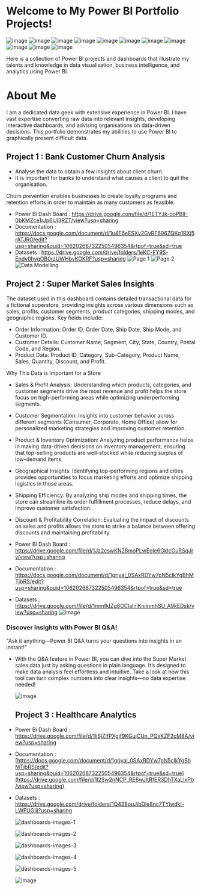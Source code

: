 # Welcome to My Power BI Portfolio Projects!  

![image](https://github.com/user-attachments/assets/d5a7dcb7-9d57-4e0f-be01-c7f0d1f5e5d0) ![image](https://github.com/user-attachments/assets/594a6aee-e18d-4999-a1c9-d31b367f0598) ![image](https://github.com/user-attachments/assets/6350bb0d-0b4f-4095-8bc9-5ad94dd54b50) ![image](https://github.com/user-attachments/assets/b78c5667-b703-42f7-a1d1-6f8de09fe402) ![image](https://github.com/user-attachments/assets/368ae3c5-8295-4c8d-9eb7-b596b22bd00f) ![image](https://github.com/user-attachments/assets/8aae5b00-d686-4683-9f77-169c5ef506f1) ![image](https://github.com/user-attachments/assets/2e5036dd-b71d-4e72-9abf-2a937906fb62) ![image](https://github.com/user-attachments/assets/0794904b-f806-4df4-9a3f-95cf622932bc) ![image](https://github.com/user-attachments/assets/83673404-85b2-4206-b672-9d35ba36d9e5) ![image](https://github.com/user-attachments/assets/595af2f1-75e0-434a-871e-133a55a8a747) ![image](https://github.com/user-attachments/assets/45ac9e11-81bb-4ccd-99d1-c4aaa39c1491)


Here is a collection of Power BI projects and dashboards that illustrate my talents and knowledge in data visualisation, business intelligence, and analytics using Power BI.

# About Me
I am a dedicated data geek with extensive experience in Power BI. I have vast expertise converting raw data into relevant insights, developing interactive dashboards, and advising organisations on data-driven decisions. This portfolio demonstrates my abilities to use Power BI to graphically present difficult data. 

## Project 1 : Bank Customer Churn Analysis
- Analyse the data to obtain a few insights about client churn.
- It is important for banks to understand what causes a client to quit the organisation.
  
Churn prevention enables businesses to create loyalty programs and retention efforts in order to maintain as many customers as feasible.
- Power Bi Dash Board : https://drive.google.com/file/d/1ETYJk-ooPBII-0bKMZce1rJp6lJI3RZT/view?usp=sharing
- Documentation : https://docs.google.com/document/d/1u4F6eESXv2GvRF696ZQKq1RXj5rATJRO/edit?usp=sharing&ouid=106202687322505496354&rtpof=true&sd=true
- Datasets : https://drive.google.com/drive/folders/1eKC-FY9S-Endv0hvgOB0rzUWHbvKDKRF?usp=sharing
![Page 1](https://github.com/user-attachments/assets/d5065440-4265-4a18-b08c-894b0d07b346)
![Page 2](https://github.com/user-attachments/assets/a27c0a81-90b0-4819-9b36-1b6c02335dec)
![Data Modelling](https://github.com/user-attachments/assets/32f4a340-a4e8-458d-a136-5c32571a4144)


## Project 2 : Super Market Sales Insights
The dataset used in this dashboard contains detailed transactional data for a fictional superstore, providing insights across various dimensions such as sales, profits, customer segments, product categories, shipping modes, and geographic regions. Key fields include:

- Order Information: Order ID, Order Date, Ship Date, Ship Mode, and Customer ID.
- Customer Details: Customer Name, Segment, City, State, Country, Postal Code, and Region.
- Product Data: Product ID, Category, Sub-Category, Product Name, Sales, Quantity, Discount, and Profit.

Why This Data is Important for a Store
- Sales & Profit Analysis: Understanding which products, categories, and customer segments drive the most revenue and profit helps the store focus on high-performing areas while optimizing underperforming segments.
- Customer Segmentation: Insights into customer behavior across different segments (Consumer, Corporate, Home Office) allow for personalized marketing strategies and improving customer retention.
- Product & Inventory Optimization: Analyzing product performance helps in making data-driven decisions on inventory management, ensuring that top-selling products are well-stocked while reducing surplus of low-demand items.
- Geographical Insights: Identifying top-performing regions and cities provides opportunities to focus marketing efforts and optimize shipping logistics in those areas.
- Shipping Efficiency: By analyzing ship modes and shipping times, the store can streamline its order fulfillment processes, reduce delays, and improve customer satisfaction.
- Discount & Profitability Correlation: Evaluating the impact of discounts on sales and profits allows the store to strike a balance between offering discounts and maintaining profitability.

- Power Bi Dash Board : https://drive.google.com/file/d/1Jz2cswKN28moPLwEgle6GklcGuRSqJry/view?usp=sharing
- Documentation : https://docs.google.com/document/d/1grjval_0SAxRDYw7pN5clkYgBhMTjbRS/edit?usp=sharing&ouid=106202687322505496354&rtpof=true&sd=true
- Datasets : https://drive.google.com/file/d/1mmfkIZg8OClalnlKniinmhSU_A9kEDsk/view?usp=sharing
  ![image](https://github.com/user-attachments/assets/5b9c00d3-c261-4289-bb03-977ccee1a1d2)




 ### Discover Insights with Power BI Q&A! 
 "Ask it anything—Power BI Q&A turns your questions into insights in an instant!"

- With the Q&A feature in Power BI, you can dive into the Super Market sales data just by asking questions in plain language. It’s designed to make data analysis feel effortless and intuitive. Take a look at how this tool can turn complex numbers into clear insights—no data expertise needed!

  ![image](https://github.com/user-attachments/assets/9c2e3def-fc4c-461e-9161-9d527b1c61c6)


  ## Project 3 : Healthcare Analytics
- Power Bi Dash Board : https://drive.google.com/file/d/1ljSjZlfPXgjf9KGujCUn_PQxKZF2cM8A/view?usp=sharing
- Documentation : [https://docs.google.com/document/d/1grjval_0SAxRDYw7pN5clkYgBhMTjbRS/edit?usp=sharing&ouid=106202687322505496354&rtpof=true&sd=true](https://drive.google.com/file/d/1l2Sw2nNCP_RE6wJItRfER3DhTXaLlxPb/view?usp=sharing)
- Datasets : https://drive.google.com/drive/folders/1Q438ouJibDle8nc7TYiwdkl-LWFUGIij?usp=sharing
  
  ![dashboards-images-1](https://github.com/user-attachments/assets/8e2558a1-4be6-4028-b1a9-4b4ebe42b62c)

  ![dashboards-images-2](https://github.com/user-attachments/assets/12dccfed-c39e-474c-a680-619bd8479d34)

  ![dashboards-images-3](https://github.com/user-attachments/assets/bba497fb-0d04-4cf3-8a5c-691735da36b9)

  ![dashboards-images-4](https://github.com/user-attachments/assets/5e179462-bb7c-4cc4-b089-7c73428ba9a1)

  ![dashboards-images-5](https://github.com/user-attachments/assets/94baff26-b261-44bc-94fc-124a3ca73bb7)

  ![image](https://github.com/user-attachments/assets/1c3581f9-1006-441f-bf78-b9ea154dc09a)





